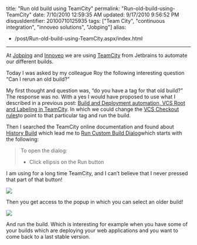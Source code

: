 title: "Run old build using TeamCity"
permalink: "Run-old-build-using-TeamCity"
date: 7/10/2010 12:59:35 AM
updated: 9/17/2010 9:56:52 PM
disqusIdentifier: 20100710125935
tags: ["Team City", "continuous integration", "innoveo solutions", "Jobping"]
alias:
 - /post/Run-old-build-using-TeamCity.aspx/index.html
---
At [Jobping](http://www.jobping.com) and [Innoveo](http://www.innoveo.com/) we are using [TeamCity](http://www.jetbrains.com/teamcity/index.html) from Jetbrains to automate our different builds.

Today I was asked by my colleague Roy the following interesting question “Can I rerun an old build?”
<!-- more -->

My first thought and question was, “do you have a tag for that old build?” The response was no. With a yes I would have proposed to use what I described in a previous post: [Build and Deployment automation, VCS Root and Labeling in TeamCity](http://www.laurentkempe.com/post/Build-and-Deployment-automation-VCS-Root-and-Labeling-in-TeamCity.aspx). In which we could change the [VCS Checkout rules](http://confluence.jetbrains.net/display/TCD5/VCS+Checkout+Rules)to point to that particular tag and run the build.

Then I searched the TeamCity online documentation and found about [History Build](http://confluence.jetbrains.net/display/TCD5/History+Build) which lead me to [Run Custom Build Dialog](http://confluence.jetbrains.net/display/TCD5/Run+Custom+Build+Dialog)which starts with the following:

> To open the dialog:
> 
> *   Click ellipsis on the Run button

I am using for a long time TeamCity, and I can’t believe that I never pressed that part of that button!

![](http://farm5.static.flickr.com/4137/4777341802_abe7bcf1a5_o_d.png)

Then you get access to the popup in which you can select an older build!

![](http://farm5.static.flickr.com/4095/4777341878_9ce2cf6264_z_d.jpg)

And run the build.
 Which is interesting for example when you have some of your builds which are deploying your web applications and you want to come back to a last stable version.   
